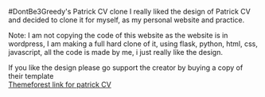 #DontBe3Greedy's Patrick CV clone
I really liked the design of Patrick CV and decided to clone it for myself, as my personal website and practice.

Note: I am not copying the code of this website as the website is in wordpress, I am making a full hard clone of it, using flask, python, html, css, javascript, all the code is made by me, i just really like the design.

If you like the design please go support the creator by buying a copy of their template<br/>
[Themeforest link for patrick CV](https://themeforest.net/item/patrick-vcard-one-page-wordpress-theme/23157796)